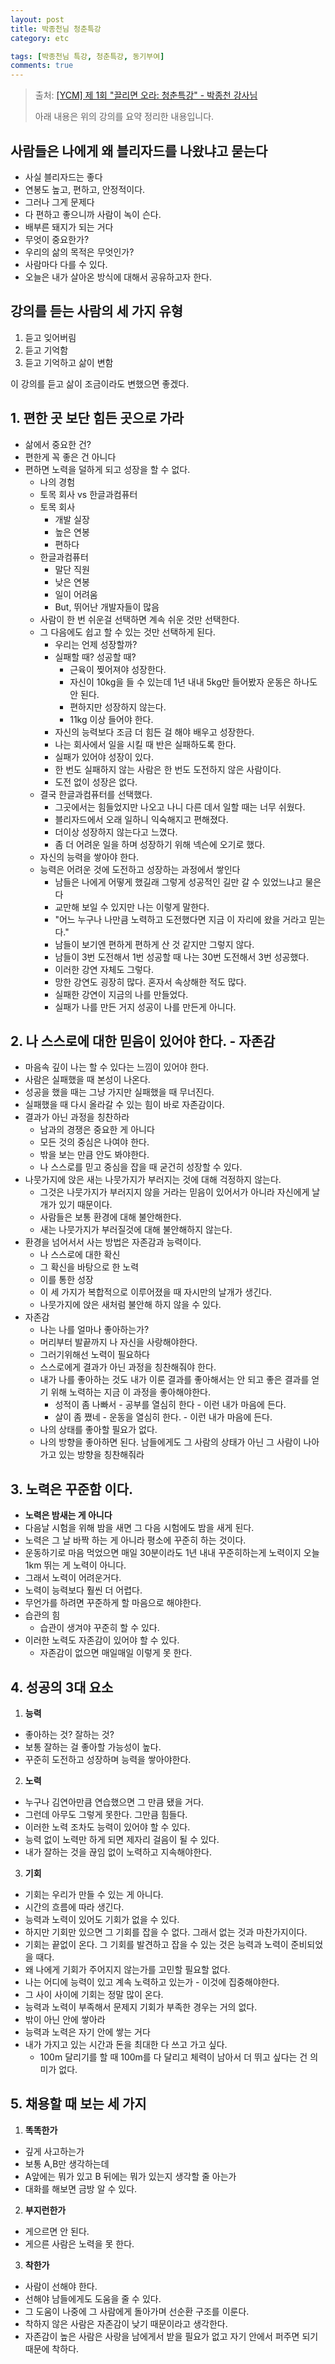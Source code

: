 ```yaml
---
layout: post
title: 박종천님 청춘특강
category: etc

tags: [박종천님 특강, 청춘특강, 동기부여]
comments: true
---
```


> 출처: [[YCM] 제 1회 "끌리면 오라: 청춘특강" - 박종천 강사님](https://www.youtube.com/watch?v=Ve-yWkrV29c)
>
> 아래 내용은 위의 강의를 요약 정리한 내용입니다.


## 사람들은 나에게 왜 블리자드를 나왔냐고 묻는다
- 사실 블리자드는 좋다
- 연봉도 높고, 편하고, 안정적이다.
- 그러나 그게 문제다
- 다 편하고 좋으니까 사람이 녹이 슨다.
- 배부른 돼지가 되는 거다
- 무엇이 중요한가?
- 우리의 삶의 목적은 무엇인가?
- 사람마다 다를 수 있다.
- 오늘은 내가 살아온 방식에 대해서 공유하고자 한다.


## 강의를 듣는 사람의 세 가지 유형
1. 듣고 잊어버림
2. 듣고 기억함
3. 듣고 기억하고 삶이 변함


이 강의를 듣고 삶이 조금이라도 변했으면 좋겠다.

## **1. 편한 곳 보단 힘든 곳으로 가라**
- 삶에서 중요한 건?
- 편한게 꼭 좋은 건 아니다
- 편하면 노력을 덜하게 되고 성장을 할 수 없다.
    - 나의 경험
    - 토목 회사 vs 한글과컴퓨터
    - 토목 회사
        - 개발 실장
        - 높은 연봉
        - 편하다 
    - 한글과컴퓨터
        - 말단 직원
        - 낮은 연봉 
        - 일이 어려움
        - But, 뛰어난 개발자들이 많음
    - 사람이 한 번 쉬운걸 선택하면 계속 쉬운 것만 선택한다.
    - 그 다음에도 쉽고 할 수 있는 것만 선택하게 된다.
        - 우리는 언제 성장할까? 
        - 실패할 때? 성공할 때?
            - 근육이 찢어져야 성장한다.
            - 자신이 10kg을 들 수 있는데 1년 내내 5kg만 들어봤자 운동은 하나도 안 된다.
            - 편하지만 성장하지 않는다.
            - 11kg 이상 들어야 한다.
        - 자신의 능력보다 조금 더 힘든 걸 해야 배우고 성장한다.
        - 나는 회사에서 일을 시킬 때 반은 실패하도록 한다.
        - 실패가 있어야 성장이 있다.
        - 한 번도 실패하지 않는 사람은 한 번도 도전하지 않은 사람이다.
        - 도전 없이 성장은 없다.
    - 결국 한글과컴퓨터를 선택했다.
        - 그곳에서는 힘들었지만 나오고 나니 다른 데서 일할 때는 너무 쉬웠다.
        - 블리자드에서 오래 일하니 익숙해지고 편해졌다.
        - 더이상 성장하지 않는다고 느꼈다.
        - 좀 더 어려운 일을 하며 성장하기 위해 넥슨에 오기로 했다.
    - 자신의 능력을 쌓아야 한다.
    - 능력은 어려운 것에 도전하고 성장하는 과정에서 쌓인다
        - 남들은 나에게 어떻게 했길래 그렇게 성공적인 길만 갈 수 있었느냐고 물은다
        - 교만해 보일 수 있지만 나는 이렇게 말한다.
        - "어느 누구나 나만큼 노력하고 도전했다면 지금 이 자리에 왔을 거라고 믿는다."
        - 남들이 보기엔 편하게 편하게 산 것 같지만 그렇지 않다.
        - 남들이 3번 도전해서 1번 성공할 때 나는 30번 도전해서 3번 성공했다.
        - 이러한 강연 자체도 그렇다.
        - 망한 강연도 굉장히 많다. 혼자서 속상해한 적도 많다.
        - 실패한 강연이 지금의 나를 만들었다.
        - 실패가 나를 만든 거지 성공이 나를 만든게 아니다.
          
## **2. 나 스스로에 대한 믿음이 있어야 한다. - 자존감**
- 마음속 깊이 나는 할 수 있다는 느낌이 있어야 한다.
- 사람은 실패했을 때 본성이 나온다.
- 성공을 했을 때는 그냥 가지만 실패했을 때 무너진다.
- 실패했을 때 다시 올라갈 수 있는 힘이 바로 자존감이다.
- 결과가 아닌 과정을 칭찬하라
    - 남과의 경쟁은 중요한 게 아니다
    - 모든 것의 중심은 나여야 한다.
    - 밖을 보는 만큼 안도 봐야한다.
    - 나 스스로를 믿고 중심을 잡을 때 굳건히 성장할 수 있다.
- 나뭇가지에 앉은 새는 나뭇가지가 부러지는 것에 대해 걱정하지 않는다.
    - 그것은 나뭇가지가 부러지지 않을 거라는 믿음이 있어서가 아니라 자신에게 날개가 있기 때문이다.
    - 사람들은 보통 환경에 대해 불안해한다.
    - 새는 나뭇가지가 부러질것에 대해 불안해하지 않는다.
- 환경을 넘어서서 사는 방법은 자존감과 능력이다.
    - 나 스스로에 대한 확신
    - 그 확신을 바탕으로 한 노력
    - 이를 통한 성장
    - 이 세 가지가 복합적으로 이루어졌을 때 자시만의 날개가 생긴다.
    - 나뭇가지에 앉은 새처럼 불안해 하지 않을 수 있다.
- 자존감
    - 나는 나를 얼마나 좋아하는가?
    - 머리부터 발끝까지 나 자신을 사랑해야한다.
    - 그러기위해선 노력이 필요하다
    - 스스로에게 결과가 아닌 과정을 칭찬해줘야 한다.
    - 내가 나를 좋아하는 것도 내가 이룬 결과를 좋아해서는 안 되고 좋은 결과를 얻기 위해 노력하는 지금 이 과정을 좋아해야한다.
        - 성적이 좀 나빠서 - 공부를 열심히 한다 - 이런 내가 마음에 든다.
        - 살이 좀 쪘네 - 운동을 열심히 한다. - 이런 내가 마음에 든다.
    - 나의 상태를 좋아할 필요가 없다.
    - 나의 방향을 좋아하면 된다.
남들에게도 그 사람의 상태가 아닌 그 사람이 나아가고 있는 방향을 칭찬해줘라

## **3. 노력은 꾸준함 이다.**
- __노력은 밤새는 게 아니다__
- 다음날 시험을 위해 밤을 새면 그 다음 시험에도 밤을 새게 된다.
- 노력은 그 날 바짝 하는 게 아니라 평소에 꾸준히 하는 것이다.
- 운동하기로 마음 먹었으면 매일 30분이라도 1년 내내 꾸준히하는게 노력이지 오늘 1km 뛰는 게 노력이 아니다.
- 그래서 노력이 어려운거다.
- 노력이 능력보다 훨씬 더 어렵다.
- 무언가를 하려면 꾸준하게 할 마음으로 해야한다.
- 습관의 힘
    - 습관이 생겨야 꾸준히 할 수 있다.
- 이러한 노력도 자존감이 있어야 할 수 있다.
    - 자존감이 없으면 매일매일 이렇게 못 한다.
    
## **4. 성공의 3대 요소**

1. __능력__
- 좋아하는 것? 잘하는 것?
- 보통 잘하는 걸 좋아할 가능성이 높다.
- 꾸준히 도전하고 성장하며 능력을 쌓아야한다.


2. __노력__
- 누구나 김연아만큼 연습했으면 그 만큼 됐을 거다.
- 그런데 아무도 그렇게 못한다. 그만큼 힘들다.
- 이러한 노력 조차도 능력이 있어야 할 수 있다.
- 능력 없이 노력만 하게 되면 제자리 걸음이 될 수 있다.
- 내가 잘하는 것을 끊임 없이 노력하고 지속해야한다.


3. __기회__
- 기회는 우리가 만들 수 있는 게 아니다.
- 시간의 흐름에 따라 생긴다.
- 능력과 노력이 있어도 기회가 없을 수 있다.
- 하지만 기회만 있으면 그 기회를 잡을 수 없다. 그래서 없는 것과 마찬가지이다.
- 기회는 끝없이 온다. 그 기회를 발견하고 잡을 수 있는 것은 능력과 노력이 준비되었을 때다.
- 왜 나에게 기회가 주어지지 않는가를 고민할 필요할 없다.
- 나는 어디에 능력이 있고 계속 노력하고 있는가 - 이것에 집중해야한다.
- 그 사이 사이에 기회는 정말 많이 온다.
- 능력과 노력이 부족해서 문제지 기회가 부족한 경우는 거의 없다.
- 밖이 아닌 안에 쌓아라
-   능력과 노력은 자기 안에 쌓는 거다
- 내가 가지고 있는 시간과 돈을 최대한 다 쓰고 가고 싶다.
    - 100m 달리기를 할 때 100m를 다 달리고 체력이 남아서 더 뛰고 싶다는 건 의미가 없다.


## **5. 채용할 때 보는 세 가지**
1. __똑똑한가__
- 깊게 사고하는가
- 보통 A,B만 생각하는데
- A앞에는 뭐가 있고 B 뒤에는 뭐가 있는지 생각할 줄 아는가
- 대화를 해보면 금방 알 수 있다.


2. __부지런한가__
- 게으르면 안 된다.
- 게으른 사람은 노력을 못 한다.


3. __착한가__
- 사람이 선해야 한다.
- 선해야 남들에게도 도움을 줄 수 있다.
- 그 도움이 나중에 그 사람에게 돌아가며 선순환 구조를 이룬다.
- 착하지 않은 사람은 자존감이 낮기 때문이라고 생각한다.
- 자존감이 높은 사람은 사랑을 남에게서 받을 필요가 없고 자기 안에서 퍼주면 되기 때문에 착하다.
